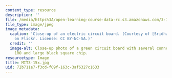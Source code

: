 ```yaml
---
content_type: resource
description: ''
file: /media/https%3A/open-learning-course-data-rc.s3.amazonaws.com/3-15x-electrical-optical-and-magnetic-materials-and-devices-spring-2020/72b711e7f3cdf09f163c3af6327c1633_MIT3-15x.jpg
file_type: image/jpeg
image_metadata:
  caption: 'Close-up of an electric circuit board. (Courtesy of [Sridhar Srinivasan](https://www.flickr.com/photos/ssri/2897295914/)
    on Flickr. License: CC BY-NC-SA.)'
  credit: ''
  image-alt: Close-up photo of a green circuit board with several connectors marked
    1RO and large black square chip.
resourcetype: Image
title: MIT3-15x.jpg
uid: 72b711e7-f3cd-f09f-163c-3af6327c1633
---
```

